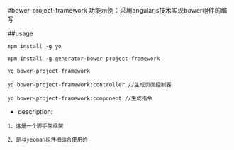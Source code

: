 #bower-project-framework
功能示例：采用angularjs技术实现bower组件的编写

##usage

  ```
  npm install -g yo

  npm install -g generator-bower-project-framework

  yo bower-project-framework

  yo bower-project-framework:controller //生成页面控制器

  yo bower-project-framework:component //生成指令
  ```
+ description:

 ```
 1、这是一个脚手架框架

 2、是与yeoman组件相结合使用的
 ```



